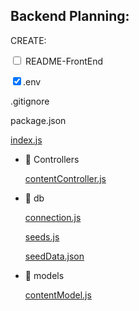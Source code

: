 ## Backend Planning: 

CREATE:

<input type="checkbox"> README-FrontEnd

<input type="checkbox" checked>.env

.gitignore

package.json

[index.js](https://www.notion.so/index-js-921bfe3bb7fa46199a742097d72bd7d8)

- 📁 Controllers
    
    [contentController.js](https://www.notion.so/contentController-js-6e22e901a1da4845a651d096b6cb6b73)
    
- 📁 db
    
    [connection.js](https://www.notion.so/connection-js-98b27fbd996343d89ae2f78054848977)
    
    [seeds.js](https://www.notion.so/seeds-js-4ac476ddf9c440e084afa46a5fad3a06)
    
    [seedData.json](https://www.notion.so/seedData-json-e856eac505044ad48a1235f3fdd967e9)
    
- 📁 models
    
    [contentModel.js](https://www.notion.so/contentModel-js-376e0c50b6154ed29c6d8be37ce377cd)